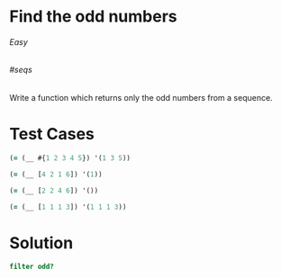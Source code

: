 # Find the odd numbers

###### Easy
###### #seqs

Write a function which returns only the odd numbers from a sequence.

# Test Cases
```clojure
(= (__ #{1 2 3 4 5}) '(1 3 5))
```
```clojure
(= (__ [4 2 1 6]) '(1))
```
```clojure
(= (__ [2 2 4 6]) '())
```
```clojure
(= (__ [1 1 1 3]) '(1 1 1 3))
```

# Solution
```clojure
filter odd?
```
